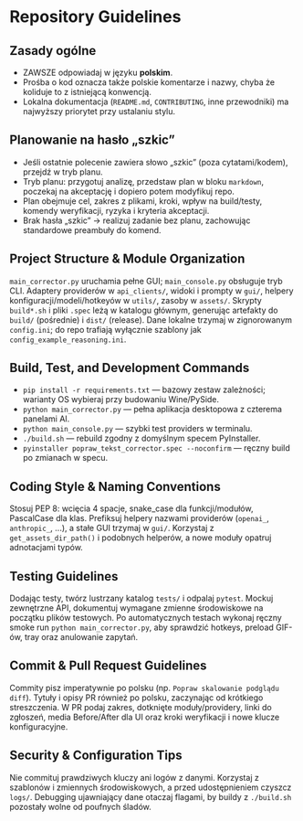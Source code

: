 # Repository Guidelines

## Zasady ogólne
- ZAWSZE odpowiadaj w języku **polskim**.
- Prośba o kod oznacza także polskie komentarze i nazwy, chyba że koliduje to z istniejącą konwencją.
- Lokalna dokumentacja (`README.md`, `CONTRIBUTING`, inne przewodniki) ma najwyższy priorytet przy ustalaniu stylu.

## Planowanie na hasło „szkic”
- Jeśli ostatnie polecenie zawiera słowo „szkic” (poza cytatami/kodem), przejdź w tryb planu.
- Tryb planu: przygotuj analizę, przedstaw plan w bloku ```markdown```, poczekaj na akceptację i dopiero potem modyfikuj repo.
- Plan obejmuje cel, zakres z plikami, kroki, wpływ na build/testy, komendy weryfikacji, ryzyka i kryteria akceptacji.
- Brak hasła „szkic” → realizuj zadanie bez planu, zachowując standardowe preambuły do komend.

## Project Structure & Module Organization
`main_corrector.py` uruchamia pełne GUI; `main_console.py` obsługuje tryb CLI. Adaptery providerów w `api_clients/`, widoki i prompty w `gui/`, helpery konfiguracji/modeli/hotkeyów w `utils/`, zasoby w `assets/`. Skrypty `build*.sh` i pliki `.spec` leżą w katalogu głównym, generując artefakty do `build/` (pośrednie) i `dist/` (release). Dane lokalne trzymaj w zignorowanym `config.ini`; do repo trafiają wyłącznie szablony jak `config_example_reasoning.ini`.

## Build, Test, and Development Commands
- `pip install -r requirements.txt` — bazowy zestaw zależności; warianty OS wybieraj przy budowaniu Wine/PySide.
- `python main_corrector.py` — pełna aplikacja desktopowa z czterema panelami AI.
- `python main_console.py` — szybki test providers w terminalu.
- `./build.sh` — rebuild zgodny z domyślnym specem PyInstaller.
- `pyinstaller popraw_tekst_corrector.spec --noconfirm` — ręczny build po zmianach w specu.

## Coding Style & Naming Conventions
Stosuj PEP 8: wcięcia 4 spacje, snake_case dla funkcji/modułów, PascalCase dla klas. Prefiksuj helpery nazwami providerów (`openai_`, `anthropic_`, ...), a stałe GUI trzymaj w `gui/`. Korzystaj z `get_assets_dir_path()` i podobnych helperów, a nowe moduły opatruj adnotacjami typów.

## Testing Guidelines
Dodając testy, twórz lustrzany katalog `tests/` i odpalaj `pytest`. Mockuj zewnętrzne API, dokumentuj wymagane zmienne środowiskowe na początku plików testowych. Po automatycznych testach wykonaj ręczny smoke run `python main_corrector.py`, aby sprawdzić hotkeys, preload GIF-ów, tray oraz anulowanie zapytań.

## Commit & Pull Request Guidelines
Commity pisz imperatywnie po polsku (np. `Popraw skalowanie podglądu diff`). Tytuły i opisy PR również po polsku, zaczynając od krótkiego streszczenia. W PR podaj zakres, dotknięte moduły/providery, linki do zgłoszeń, media Before/After dla UI oraz kroki weryfikacji i nowe klucze konfiguracyjne.

## Security & Configuration Tips
Nie commituj prawdziwych kluczy ani logów z danymi. Korzystaj z szablonów i zmiennych środowiskowych, a przed udostępnieniem czyszcz `logs/`. Debugging ujawniający dane otaczaj flagami, by buildy z `./build.sh` pozostały wolne od poufnych śladów.
